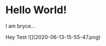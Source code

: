 # Hello World!

I am bryce...

<card>
    <front>
        Hey
    </front>
    <back>
        Test
        ![](2020-06-13-15-55-47.png)
    </back>
</card>
